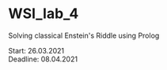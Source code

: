 # WSI_lab_4

Solving classical Enstein's Riddle using Prolog

Start: 26.03.2021   
Deadline: 08.04.2021
